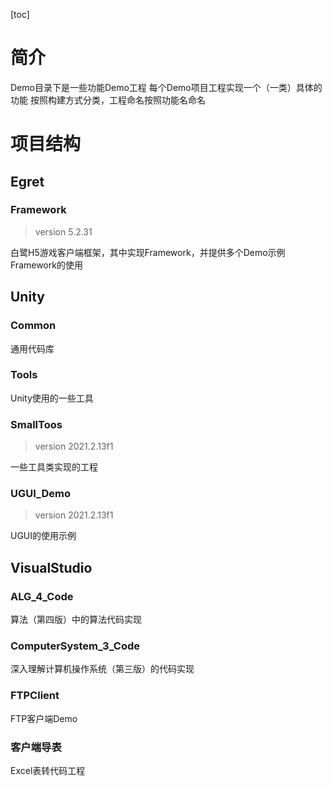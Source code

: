 [toc]
# 简介
Demo目录下是一些功能Demo工程
每个Demo项目工程实现一个（一类）具体的功能
按照构建方式分类，工程命名按照功能名命名

# 项目结构
## Egret
### Framework
> version 5.2.31

白鹭H5游戏客户端框架，其中实现Framework，并提供多个Demo示例Framework的使用

## Unity
### Common
通用代码库

### Tools
Unity使用的一些工具

### SmallToos
> version 2021.2.13f1

一些工具类实现的工程

### UGUI_Demo
> version 2021.2.13f1

UGUI的使用示例

## VisualStudio
### ALG_4_Code
算法（第四版）中的算法代码实现

### ComputerSystem_3_Code
深入理解计算机操作系统（第三版）的代码实现

### FTPClient
FTP客户端Demo

### 客户端导表
Excel表转代码工程
